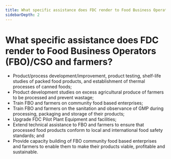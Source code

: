 ```yaml
---
title: What specific assistance does FDC render to Food Business Operators FBOCSO and farmers?
sidebarDepth: 2
---
```


# What specific assistance does FDC render to Food Business Operators (FBO)/CSO and farmers?


 - Product/process development/improvement, product testing, shelf-life studies of packed food products, and establishment of thermal processes of canned foods;
 - Product development studies on excess agricultural produce of farmers to be processed and prevent wastage;
 - Train FBO and farmers on community food based enterprises;
 - Train FBO and farmers on the sanitation and observance of GMP during processing, packaging and storage of their products;
 - Upgrade FDC Pilot Plant Equipment and facilities;
 - Extend technical assistance to FBO and farmers to ensure that processed food products conform to local and international food safety standards; and
 - Provide capacity building of FBO community food based  enterprises and farmers to enable them to make their  products viable, profitable and sustainable.
